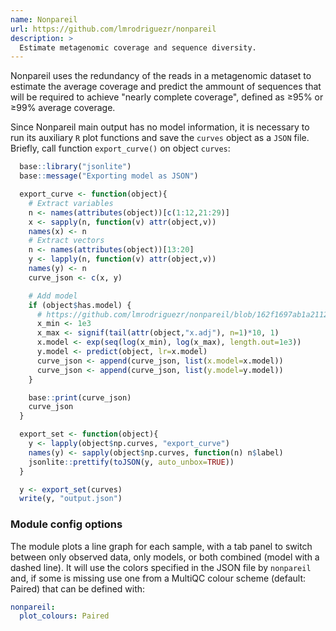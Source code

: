 ```yaml
---
name: Nonpareil
url: https://github.com/lmrodriguezr/nonpareil
description: >
  Estimate metagenomic coverage and sequence diversity.
---
```


Nonpareil uses the redundancy of the reads in a metagenomic dataset to estimate
the average coverage and predict the ammount of sequences that will be required
to achieve "nearly complete coverage", defined as ≥95% or ≥99% average coverage.

Since Nonpareil main output has no model information, it is necessary to run its
auxiliary `R` plot functions and save the `curves` object as a `JSON` file. Briefly,
call function `export_curve()` on object `curves`:

```r
  base::library("jsonlite")
  base::message("Exporting model as JSON")

  export_curve <- function(object){
    # Extract variables
    n <- names(attributes(object))[c(1:12,21:29)]
    x <- sapply(n, function(v) attr(object,v))
    names(x) <- n
    # Extract vectors
    n <- names(attributes(object))[13:20]
    y <- lapply(n, function(v) attr(object,v))
    names(y) <- n
    curve_json <- c(x, y)

    # Add model
    if (object$has.model) {
      # https://github.com/lmrodriguezr/nonpareil/blob/162f1697ab1a21128e1857dd87fa93011e30c1ba/utils/Nonpareil/R/Nonpareil.R#L330-L332
      x_min <- 1e3
      x_max <- signif(tail(attr(object,"x.adj"), n=1)*10, 1)
      x.model <- exp(seq(log(x_min), log(x_max), length.out=1e3))
      y.model <- predict(object, lr=x.model)
      curve_json <- append(curve_json, list(x.model=x.model))
      curve_json <- append(curve_json, list(y.model=y.model))
    }

    base::print(curve_json)
    curve_json
  }

  export_set <- function(object){
    y <- lapply(object$np.curves, "export_curve")
    names(y) <- sapply(object$np.curves, function(n) n$label)
    jsonlite::prettify(toJSON(y, auto_unbox=TRUE))
  }

  y <- export_set(curves)
  write(y, "output.json")
```

### Module config options

The module plots a line graph for each sample, with a tab panel to switch between only observed data, only models,
or both combined (model with a dashed line). It will use the colors specified in the JSON file by `nonpareil` and,
if some is missing use one from a MultiQC colour scheme (default: Paired) that can be defined with:

```yaml
nonpareil:
  plot_colours: Paired
```

